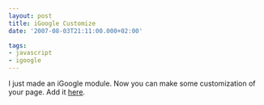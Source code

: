 ```yaml
---
layout: post
title: iGoogle Customize
date: '2007-08-03T21:11:00.000+02:00'

tags:
- javascript
- igoogle
---
```


I just made an iGoogle module. Now you can make some customization of your page. 
Add it <a href="http://www.google.com/ig/adde?moduleurl=http%3A%2F%2Fhosting.gmodules.com%2Fig%2Fgadgets%2Ffile%2F112690233521707929957%2Figc.xml">here</a>.